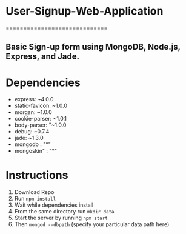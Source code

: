 # User-Signup-Web-Application
=============================

## Basic Sign-up form using MongoDB, Node.js, Express, and Jade.

# Dependencies
  * express: ~4.0.0
  * static-favicon: ~1.0.0
  * morgan: ~1.0.0
  * cookie-parser: ~1.0.1
  * body-parser: "~1.0.0
  * debug: ~0.7.4
  * jade: ~1.3.0
  * mongodb : "*"
  * mongoskin" : "*"

# Instructions
1. Download Repo
2. Run `npm install`
3. Wait while dependencies install
4. From the same directory run `mkdir data`
5. Start the server by running `npm start`
6. Then `mongod --dbpath` (specify your particular data path here)

